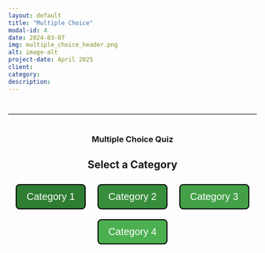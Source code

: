 ```yaml
---
layout: default
title: "Multiple Choice"
modal-id: 4
date: 2024-03-07
img: multiple_choice_header.png
alt: image-alt
project-date: April 2025
client:
category:
description:
---
```


<hr class="quiz-separator">
<h3 style="text-align: center;">Multiple Choice Quiz</h3>

<div id="mc-project-4">
  <!-- Category Selection (initially visible) -->
  <div id="mc-category-selection" style="text-align: center; margin-bottom: 30px;">
    <h2>Select a Category</h2>
    <button class="mc-category-button" onclick="mcProj.selectCategory(1)" style="background-color: #2E7D32;">Category 1</button>
    <button class="mc-category-button" onclick="mcProj.selectCategory(2)" style="background-color: #388E3C;">Category 2</button>
    <button class="mc-category-button" onclick="mcProj.selectCategory(3)" style="background-color: #43A047;">Category 3</button>
    <button class="mc-category-button" onclick="mcProj.selectCategory(4)" style="background-color: #4CAF50;">Category 4</button>
  </div>

  <!-- Quiz Container (initially hidden) -->
  <div id="mc-quiz-container" style="display: none;">
    <!-- Back to Categories Button -->
    <div style="text-align: center; margin-bottom: 20px;">
      <button class="back-button" onclick="mcProj.goBackToCategories()">Back to Categories</button>
    </div>
    
    <!-- Quiz Menu -->
    <div class="quiz-menu" style="text-align: center; margin-bottom: 20px;">
      <button onclick="mcProj.showQuestion(1)" class="quiz-menu-button">1</button>
      <button onclick="mcProj.showQuestion(2)" class="quiz-menu-button">2</button>
      <button onclick="mcProj.showQuestion(3)" class="quiz-menu-button">3</button>
      <button onclick="mcProj.showQuestion(4)" class="quiz-menu-button">4</button>
      <button onclick="mcProj.showQuestion(5)" class="quiz-menu-button">5</button>
      <button onclick="mcProj.showQuestion(6)" class="quiz-menu-button">6</button>
      <button onclick="mcProj.showQuestion(7)" class="quiz-menu-button">7</button>
      <button onclick="mcProj.showQuestion(8)" class="quiz-menu-button">8</button>
      <button onclick="mcProj.showQuestion(9)" class="quiz-menu-button">9</button>
      <button onclick="mcProj.showQuestion(10)" class="quiz-menu-button">10</button>
    </div>
    
    <!-- Question 1 -->
    <div class="quiz-question" id="mc-question-1">
      <div class="statement">[Placeholder for Question 1: Insert your question here]</div>
      <div class="button-group">
        <button class="mc-option option-a" onclick="mcProj.selectChoice('A', 1, event)">Option A</button>
        <button class="mc-option option-b" onclick="mcProj.selectChoice('B', 1, event)">Option B</button>
        <button class="mc-option option-c" onclick="mcProj.selectChoice('C', 1, event)">Option C</button>
      </div>
      <button class="confirm-btn" onclick="mcProj.confirmChoice(1)">Confirm</button>
      <div class="answer" id="mc-answer-1">
        <strong>Correct Answer:</strong> Option <span id="mc-correct-1">B</span>
      </div>
    </div>
    
    <!-- Question 2 -->
    <div class="quiz-question" id="mc-question-2" style="display: none;">
      <div class="statement">[Placeholder for Question 2: Insert your question here]</div>
      <div class="button-group">
        <button class="mc-option option-a" onclick="mcProj.selectChoice('A', 2, event)">Option A</button>
        <button class="mc-option option-b" onclick="mcProj.selectChoice('B', 2, event)">Option B</button>
        <button class="mc-option option-c" onclick="mcProj.selectChoice('C', 2, event)">Option C</button>
      </div>
      <button class="confirm-btn" onclick="mcProj.confirmChoice(2)">Confirm</button>
      <div class="answer" id="mc-answer-2">
        <strong>Correct Answer:</strong> Option <span id="mc-correct-2">B</span>
      </div>
    </div>
    
    <!-- Question 3 Placeholder -->
    <div class="quiz-question" id="mc-question-3" style="display: none;">
      <div class="statement">[Placeholder for Question 3: Coming soon]</div>
      <div class="button-group">
        <button class="mc-option option-a" onclick="mcProj.selectChoice('A', 3, event)">Option A</button>
        <button class="mc-option option-b" onclick="mcProj.selectChoice('B', 3, event)">Option B</button>
        <button class="mc-option option-c" onclick="mcProj.selectChoice('C', 3, event)">Option C</button>
      </div>
      <button class="confirm-btn" onclick="mcProj.confirmChoice(3)">Confirm</button>
      <div class="answer" id="mc-answer-3">
        <strong>Correct Answer:</strong> Option <span id="mc-correct-3">B</span>
      </div>
    </div>
    
    <!-- Question 4 Placeholder -->
    <div class="quiz-question" id="mc-question-4" style="display: none;">
      <div class="statement">[Placeholder for Question 4: Coming soon]</div>
      <div class="button-group">
        <button class="mc-option option-a" onclick="mcProj.selectChoice('A', 4, event)">Option A</button>
        <button class="mc-option option-b" onclick="mcProj.selectChoice('B', 4, event)">Option B</button>
        <button class="mc-option option-c" onclick="mcProj.selectChoice('C', 4, event)">Option C</button>
      </div>
      <button class="confirm-btn" onclick="mcProj.confirmChoice(4)">Confirm</button>
      <div class="answer" id="mc-answer-4">
        <strong>Correct Answer:</strong> Option <span id="mc-correct-4">B</span>
      </div>
    </div>
    
    <!-- Question 5 Placeholder -->
    <div class="quiz-question" id="mc-question-5" style="display: none;">
      <div class="statement">[Placeholder for Question 5: Coming soon]</div>
      <div class="button-group">
        <button class="mc-option option-a" onclick="mcProj.selectChoice('A', 5, event)">Option A</button>
        <button class="mc-option option-b" onclick="mcProj.selectChoice('B', 5, event)">Option B</button>
        <button class="mc-option option-c" onclick="mcProj.selectChoice('C', 5, event)">Option C</button>
      </div>
      <button class="confirm-btn" onclick="mcProj.confirmChoice(5)">Confirm</button>
      <div class="answer" id="mc-answer-5">
        <strong>Correct Answer:</strong> Option <span id="mc-correct-5">B</span>
      </div>
    </div>
    
    <!-- Question 6 Placeholder -->
    <div class="quiz-question" id="mc-question-6" style="display: none;">
      <div class="statement">[Placeholder for Question 6: Coming soon]</div>
      <div class="button-group">
        <button class="mc-option option-a" onclick="mcProj.selectChoice('A', 6, event)">Option A</button>
        <button class="mc-option option-b" onclick="mcProj.selectChoice('B', 6, event)">Option B</button>
        <button class="mc-option option-c" onclick="mcProj.selectChoice('C', 6, event)">Option C</button>
      </div>
      <button class="confirm-btn" onclick="mcProj.confirmChoice(6)">Confirm</button>
      <div class="answer" id="mc-answer-6">
        <strong>Correct Answer:</strong> Option <span id="mc-correct-6">B</span>
      </div>
    </div>
    
    <!-- Question 7 Placeholder -->
    <div class="quiz-question" id="mc-question-7" style="display: none;">
      <div class="statement">[Placeholder for Question 7: Coming soon]</div>
      <div class="button-group">
        <button class="mc-option option-a" onclick="mcProj.selectChoice('A', 7, event)">Option A</button>
        <button class="mc-option option-b" onclick="mcProj.selectChoice('B', 7, event)">Option B</button>
        <button class="mc-option option-c" onclick="mcProj.selectChoice('C', 7, event)">Option C</button>
      </div>
      <button class="confirm-btn" onclick="mcProj.confirmChoice(7)">Confirm</button>
      <div class="answer" id="mc-answer-7">
        <strong>Correct Answer:</strong> Option <span id="mc-correct-7">B</span>
      </div>
    </div>
    
    <!-- Question 8 Placeholder -->
    <div class="quiz-question" id="mc-question-8" style="display: none;">
      <div class="statement">[Placeholder for Question 8: Coming soon]</div>
      <div class="button-group">
        <button class="mc-option option-a" onclick="mcProj.selectChoice('A', 8, event)">Option A</button>
        <button class="mc-option option-b" onclick="mcProj.selectChoice('B', 8, event)">Option B</button>
        <button class="mc-option option-c" onclick="mcProj.selectChoice('C', 8, event)">Option C</button>
      </div>
      <button class="confirm-btn" onclick="mcProj.confirmChoice(8)">Confirm</button>
      <div class="answer" id="mc-answer-8">
        <strong>Correct Answer:</strong> Option <span id="mc-correct-8">B</span>
      </div>
    </div>
    
    <!-- Question 9 Placeholder -->
    <div class="quiz-question" id="mc-question-9" style="display: none;">
      <div class="statement">[Placeholder for Question 9: Coming soon]</div>
      <div class="button-group">
        <button class="mc-option option-a" onclick="mcProj.selectChoice('A', 9, event)">Option A</button>
        <button class="mc-option option-b" onclick="mcProj.selectChoice('B', 9, event)">Option B</button>
        <button class="mc-option option-c" onclick="mcProj.selectChoice('C', 9, event)">Option C</button>
      </div>
      <button class="confirm-btn" onclick="mcProj.confirmChoice(9)">Confirm</button>
      <div class="answer" id="mc-answer-9">
        <strong>Correct Answer:</strong> Option <span id="mc-correct-9">B</span>
      </div>
    </div>
    
    <!-- Question 10 Placeholder -->
    <div class="quiz-question" id="mc-question-10" style="display: none;">
      <div class="statement">[Placeholder for Question 10: Coming soon]</div>
      <div class="button-group">
        <button class="mc-option option-a" onclick="mcProj.selectChoice('A', 10, event)">Option A</button>
        <button class="mc-option option-b" onclick="mcProj.selectChoice('B', 10, event)">Option B</button>
        <button class="mc-option option-c" onclick="mcProj.selectChoice('C', 10, event)">Option C</button>
      </div>
      <button class="confirm-btn" onclick="mcProj.confirmChoice(10)">Confirm</button>
      <div class="answer" id="mc-answer-10">
        <strong>Correct Answer:</strong> Option <span id="mc-correct-10">B</span>
      </div>
    </div>
  </div>
</div>

<style>
/* Scoped styles for the Multiple Choice project */
#mc-project-4 {
  /* Container-specific styles if needed */
}

/* Category Selection */
.mc-category-button {
  font-size: 20px;
  padding: 12px 20px;
  margin: 10px;
  cursor: pointer;
  border: 2px solid #000;
  color: white;
  border-radius: 8px;
  transition: opacity 0.3s;
}
.mc-category-button:hover {
  opacity: 0.8;
}
.mc-category-button.active {
  border: 4px solid #000;
}

/* Back Button */
.back-button {
  font-size: 16px;
  padding: 8px 16px;
  margin: 10px;
  cursor: pointer;
  border: 2px solid #008CBA;
  background-color: #008CBA;
  color: white;
  border-radius: 5px;
}

/* General quiz interface styles */
.statement {
  font-size: 20px;
  margin-bottom: 20px;
}
.button-group {
  margin-bottom: 20px;
}
button.mc-option {
  display: block;
  font-size: 16px;
  padding: 8px 16px;
  margin: 8px auto;
  cursor: pointer;
  border: none;
  color: #333;
  border-radius: 5px;
  width: 100%;
  max-width: 300px;
}
/* Different colors for each option */
button.mc-option.option-a {
  background-color: #C5E1A5; /* Pastel green */
}
button.mc-option.option-b {
  background-color: #90CAF9; /* Pastel blue */
}
button.mc-option.option-c {
  background-color: #FFCC80; /* Pastel orange */
}
.confirm-btn {
  background-color: #008CBA;
  margin-top: 20px;
  font-size: 16px;
  padding: 8px 16px;
  border: none;
  border-radius: 5px;
  color: white;
  cursor: pointer;
}
.answer {
  font-size: 16px;
  display: none;
  margin-top: 20px;
  padding: 15px;
  border-radius: 8px;
  background-color: #e0f7fa;
  max-width: 700px;
  margin-left: auto;
  margin-right: auto;
}

/* Quiz container and menu styling */
.quiz-container {
  border: 1px solid #ddd;
  padding: 20px;
  border-radius: 8px;
  max-width: 800px;
  margin: 20px auto;
}
.quiz-menu {
  margin-bottom: 20px;
}
.quiz-menu-button {
  font-size: 16px;
  padding: 6px 12px;
  margin: 0 5px;
  cursor: pointer;
  border: 1px solid #008CBA;
  background-color: #008CBA;
  color: white;
  border-radius: 4px;
  transition: background-color 0.3s;
}
.quiz-menu-button:hover {
  background-color: #006494;
}
.quiz-menu-button.active {
  background-color: #006494;
}

/* Optional separator style */
.quiz-separator {
  margin: 40px auto;
  max-width: 800px;
  border: none;
  border-top: 2px solid #ddd;
}
</style>

<script>
(function(){
  // Namespace to avoid conflicts with other projects
  const mcProj = {
    selectedCategory: null,
    mcUserChoices: {},
    selectCategory: function(cat) {
      this.selectedCategory = cat;
      // Hide category selection and show quiz container
      document.getElementById('mc-category-selection').style.display = 'none';
      document.getElementById('mc-quiz-container').style.display = 'block';
      // Show first question by default
      this.showQuestion(1);
    },
    goBackToCategories: function() {
      // Clear selections if needed
      this.selectedCategory = null;
      // Hide quiz container and show category selection
      document.getElementById('mc-quiz-container').style.display = 'none';
      document.getElementById('mc-category-selection').style.display = 'block';
    },
    showQuestion: function(q) {
      // Hide all questions within the quiz container
      const questions = document.querySelectorAll('#mc-quiz-container .quiz-question');
      questions.forEach(function(qEl) {
        qEl.style.display = 'none';
      });
      // Display the selected question
      const selected = document.getElementById('mc-question-' + q);
      if(selected) {
        selected.style.display = 'block';
      }
      // Update active state for quiz menu buttons
      const menuButtons = document.querySelectorAll('#mc-quiz-container .quiz-menu-button');
      menuButtons.forEach(function(btn){
        btn.classList.remove('active');
      });
      if(menuButtons[q-1]) {
        menuButtons[q-1].classList.add('active');
      }
    },
    selectChoice: function(choice, questionNum, event) {
      this.mcUserChoices[questionNum] = choice;
      const parent = event.target.closest('.button-group');
      const buttons = parent.querySelectorAll('button');
      buttons.forEach(function(btn) {
        btn.style.opacity = '0.6';
      });
      event.target.style.opacity = '1';
    },
    confirmChoice: function(questionNum) {
      if(this.mcUserChoices[questionNum]) {
        document.getElementById('mc-answer-' + questionNum).style.display = 'block';
      } else {
        alert("Please select an option first.");
      }
    }
  };
  window.mcProj = mcProj;
})();
</script>
